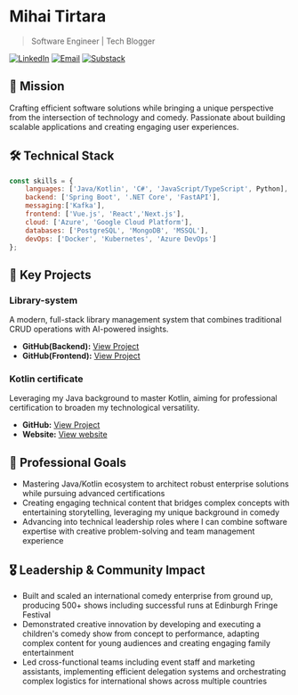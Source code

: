# Mihai Tirtara

> Software Engineer | Tech Blogger
>
> 
[![LinkedIn](https://img.shields.io/badge/LinkedIn-Connect-blue)](https://www.linkedin.com/in/mihai-tirtara-48b73a15a/)
[![Email](https://img.shields.io/badge/Email-Contact-red)](mailto:mihai.tirtara@gmail.com)
[![Substack](https://img.shields.io/badge/Substack-Read-orange)](https://substack.com/@mihai98)

## 🎯 Mission
Crafting efficient software solutions while bringing a unique perspective from the intersection of technology and comedy. Passionate about building scalable applications and creating engaging user experiences.

## 🛠️ Technical Stack
```javascript
const skills = {
    languages: ['Java/Kotlin', 'C#', 'JavaScript/TypeScript', Python],
    backend: ['Spring Boot', '.NET Core', 'FastAPI'],
    messaging:['Kafka'],
    frontend: ['Vue.js', 'React','Next.js'],
    cloud: ['Azure', 'Google Cloud Platform'],
    databases: ['PostgreSQL', 'MongoDB', 'MSSQL'],
    devOps: ['Docker', 'Kubernetes', 'Azure DevOps']
};
```
## 🚀 Key Projects

### Library-system 
A modern, full-stack library management system that combines traditional CRUD operations with AI-powered insights. 
* **GitHub(Backend):** [View Project](https://github.com/Mihai-Tirtara/library-system-backend)
* **GitHub(Frontend):** [View Project](https://github.com/Mihai-Tirtara/Library-system-frontend)


### Kotlin certificate 
Leveraging my Java background to master Kotlin, aiming for professional certification to broaden my technological versatility.
* **GitHub:** [View Project](https://github.com/Mihai-Tirtara/Kotlin-for-java-developers)
* **Website:** [View website](https://www.coursera.org/learn/kotlin-for-java-developers)

## 🎯 Professional Goals
- Mastering Java/Kotlin ecosystem to architect robust enterprise solutions while pursuing advanced certifications
- Creating engaging technical content that bridges complex concepts with entertaining storytelling, leveraging my unique background in comedy
- Advancing into technical leadership roles where I can combine software expertise with creative problem-solving and team management experience

## 🎖️ Leadership & Community Impact

- Built and scaled an international comedy enterprise from ground up, producing 500+ shows including successful runs at Edinburgh Fringe Festival 
- Demonstrated creative innovation by developing and executing a children's comedy show from concept to performance, adapting complex content for young audiences and creating engaging family entertainment
- Led cross-functional teams including event staff and marketing assistants, implementing efficient delegation systems and orchestrating complex logistics for international shows across multiple countries


